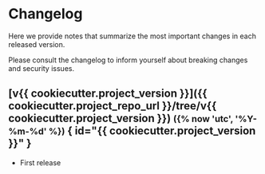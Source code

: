 # Changelog

Here we provide notes that summarize the most important changes in each released version.

Please consult the changelog to inform yourself about breaking changes and security issues.

## [v{{ cookiecutter.project_version }}]({{ cookiecutter.project_repo_url }}/tree/v{{ cookiecutter.project_version }}) <small>({% now 'utc', '%Y-%m-%d' %})</small> { id="{{ cookiecutter.project_version }}" }

* First release

